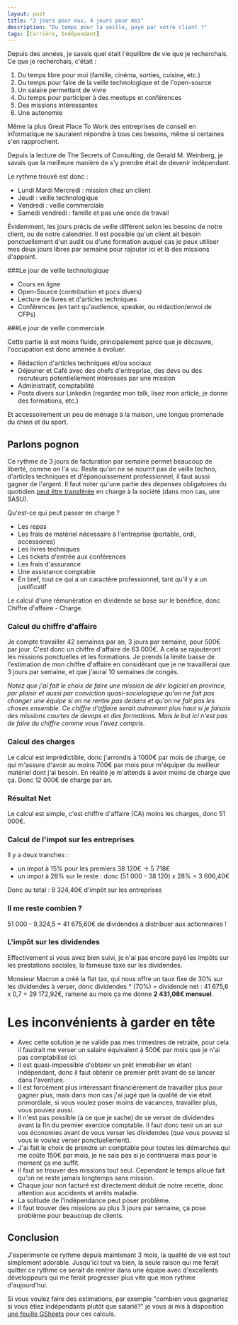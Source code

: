 ```yaml
---
layout: post
title: "3 jours pour eux, 4 jours pour moi"
description: "Du temps pour la veille, payé par votre client ?"
tags: [Carrière, Indépendant]
---
```


Depuis des années, je savais quel était l'équilibre de vie que je recherchais.
Ce que je recherchais, c'était :  
1. Du temps libre pour moi (famille, cinéma, sorties, cuisine, etc.)
1. Du temps pour faire de la veille technologique et de l'open-source
4. Un salaire permettant de vivre
2. Du temps pour participer à des meetups et conférences
3. Des missions intéressantes
6. Une autonomie

Même la plus Great Place To Work des entreprises de conseil en informatique ne sauraient répondre à tous ces besoins,
même si certaines s'en rapprochent.

Depuis la lecture de The Secrets of Consulting, de Gerald M. Weinberg, je savais que la meilleure manière de s'y prendre
était de devenir indépendant.

Le rythme trouvé est donc :

* Lundi Mardi Mercredi : mission chez un client
* Jeudi : veille technologique     
* Vendredi : veille commerciale 
* Samedi vendredi : famille et pas une once de travail

Évidemment, les jours précis de veille diffèrent selon les besoins de notre client, ou
de notre calendrier. Il est possible qu'un client ait besoin ponctuellement d'un audit ou d'une formation auquel 
cas je peux utiliser mes deux jours libres par semaine pour rajouter ici et là des missions d'appoint.

###Le jour de veille technologique

* Cours en ligne
* Open-Source (contribution et pocs divers)
* Lecture de livres et d'articles techniques
* Conférences (en tant qu'audience, speaker, ou rédaction/envoi de CFPs)


###Le jour de veille commerciale

Cette partie là est moins fluide, principalement parce que je 
découvre, l'occupation est donc amenée à évoluer.

* Rédaction d'articles techniques et/ou sociaux
* Déjeuner et Café avec des chefs d'entreprise, des devs ou des recruteurs potentiellement intéressés par une mission
* Administratif, comptabilité
* Posts divers sur Linkedin (regardez mon talk, lisez mon article, je donne des formations, etc.)

Et accessoirement un peu de ménage à la maison, une longue promenade du chien et du sport.

## Parlons pognon

Ce rythme de 3 jours de facturation par semaine permet beaucoup de liberté, comme on l'a vu. Reste qu'on ne se nourrit pas
de veille techno, d'articles techniques et d'épanouissement professionnel, il faut aussi gagner de l'argent. 
Il faut noter qu'une partie des dépenses obligatoires du quotidien [peut
 être transférée](https://www.l-expert-comptable.com/a/531023-quelles-charges-peut-faire-passer-sur-sa-societe.html)
en charge à la société (dans mon cas, une SASU). 

Qu'est-ce qui peut passer en charge ? 
* Les repas
* Les frais de matériel nécessaire à l'entreprise (portable, ordi, accessoires)
* Les livres techniques
* Les tickets d'entrée aux conférences
* Les frais d'assurance
* Une assistance comptable
* En bref, tout ce qui a un caractère professionnel, tant qu'il y a un justificatif

Le calcul d'une rémunération en dividende se base sur le bénéfice, donc Chiffre d'affaire - Charge.    

### Calcul du chiffre d'affaire

Je compte travailler 42 semaines par an, 3 jours par semaine, pour 500€ par jour. C'est donc un chiffre d'affaire
de 63 000€. A cela se rajouteront les missions ponctuelles et les formations. Je prends la limite basse de l'estimation 
de mon chiffre d'affaire en considérant que je ne travaillerai que 3 jours par semaine, et que j'aurai 10 semaines 
de congés.

_Notez que j'ai fait le choix de faire une mission de dév logiciel en province, par plaisir et aussi
par conviction quasi-sociologique qu'on ne fait pas changer une équipe si on ne rentre pas dedans et qu'on
ne fait pas les choses ensemble. Ce chiffre d'affaire serait autrement plus haut si je faisais des missions 
courtes de devops et des formations. Mais le but ici n'est pas de faire du chiffre comme vous l'avez compris._

### Calcul des charges

Le calcul est imprédictible, donc j'arrondis à 1000€ par mois de charge, ce qui m'assure d'avoir au moins 700€ par 
mois pour m'équiper du meilleur matériel dont j'ai besoin. En réalité je m'attends à avoir moins de charge que ça. Donc 12 000€ de charge par an.

### Résultat Net
Le calcul est simple, c'est chiffre d'affaire (CA) moins les charges, donc 51 000€.

### Calcul de l'impot sur les entreprises
 
Il y a deux tranches : 
* un impot à 15% pour les premiers 38 120€ ->  5 718€
* un impot à 28% sur le reste : donc (51 000 - 38 120) x 28% = 3 606,40€

Donc au total :   9 324,40€ d'impôt sur les entreprises  

### Il me reste combien ?
51 000 - 9,324,5 =   41 675,60€ de dividendes à distribuer aux actionnaires !

### L'impôt sur les dividendes
Effectivement si vous avez bien suivi, je n'ai pas encore payé les impôts sur les prestations sociales,
la fameuse taxe sur les dividendes.

Monsieur Macron a créé la flat tax, qui nous offre un taux fixe de 30% sur les dividendes à verser, donc 
dividendes * (70%) = dividende net : 41 675,6 x 0,7 =  29 172,92€, ramené au mois ça me donne **2 431,08€ mensuel**.

# Les inconvénients à garder en tête

* Avec cette solution je ne valide pas mes trimestres de retraite, pour cela il faudrait me verser un salaire équivalent 
à 500€ par mois que je n'ai pas comptabilisé ici.        
* Il est quasi-impossible d'obtenir un prêt immobilier en étant indépendant, donc il faut obtenir ce premier prêt avant
de se lancer dans l'aventure.
* Il est forcément plus intéressant financièrement de travailler plus pour gagner plus, mais dans mon cas j'ai jugé
que la qualité de vie était primordiale, si vous voulez poser moins de vacances, travailler plus, vous pouvez aussi.
* Il n'est pas possible (à ce que je sache) de se verser de dividendes avant la fin du premier exercice comptable. Il faut donc tenir
un an sur vos économies avant de vous verser les dividendes (que vous pouvez si vous le voulez verser ponctuellement).
* J'ai fait le choix de prendre un comptable pour toutes les démarches qui me coûte 150€ par mois, je ne sais pas si 
je continuerai mais pour le moment ça me suffit.
* Il faut se trouver des missions tout seul. Cependant le temps alloué fait qu'on ne reste jamais longtemps 
sans mission.
* Chaque jour non facturé est directement déduit de notre recette, donc attention aux accidents 
et arrêts maladie.
* La solitude de l'indépendance peut poser problème.
* Il faut trouver des missions au plus 3 jours par semaine, ça pose problème pour beaucoup de clients.


## Conclusion

J'expérimente ce rythme depuis maintenant 3 mois, la qualité de vie est tout simplement adorable. Jusqu'ici tout va bien,
la seule raison qui me ferait quitter ce rythme ce serait de rentrer dans une équipe avec d'excellents développeurs 
qui me ferait progresser plus vite que mon rythme d'aujourd'hui.


Si vous voulez faire des estimations, par exemple "combien vous gagneriez si vous étiez indépendants plutôt que salarié?"
je vous ai mis à disposition [une 
feuille GSheets](https://docs.google.com/spreadsheets/d/1DEdNL_318McOga50-6V5iCfooWyqcsC3P1HbeO1dX-c/edit?usp=sharing) pour ces calculs.

